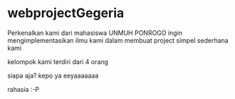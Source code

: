 # webprojectGegeria

Perkenalkan kami dari mahasiswa UNMUH PONROGO ingin mengimplementasikan ilmu kami dalam membuat project simpel sederhana kami

kelompok kami terdiri dari 4 orang

siapa aja? kepo ya eeyaaaaaaa

rahasia :-P
